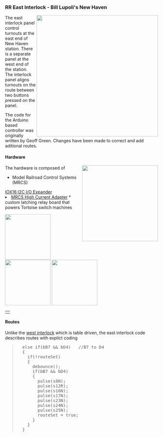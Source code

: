 ### RR East Interlock - Bill Lupoli's New Haven

<a href=http://www.pacificsouthern.org/Members/BillLupoli/Images/nhPanel.png>
<img width=400 align=right
  src=http://www.pacificsouthern.org/Members/BillLupoli/Images/nhPanel.png></a>

The east interlock panel control turnouts at the east end
of New Haven station.
There is a separate panel at the west end of the station.
The interlock panel aligns turnouts on the route between two buttons
pressed on the panel.

The code for the Arduino based controller
was originally written by Geoff Green.
Changes have been made to correct and add aditional routes.

<!-- -------------------------------------------  -------------------------- -->
<h4> Hardware </h4>

<img height=250 align=right
  src=http://www.pacificsouthern.org/Members/BillLupoli/Images/IMG_1329.JPG>

The hardware is composed of
* Model Railroad Control Systems (MRCS)
<a href=https://www.modelrailroadcontrolsystems.com/iox16-version-2-2-16-line-i-o-expander/>
IOX16 I2C I/O Expander</a>
<li> <a href=https://www.modelrailroadcontrolsystems.com/csnk-version-2-high-current-adapter-for-cpnode-iox16-iox32/>
MRCS High Current Adapter</a>
* custom latching relay board that powers Tortoise switch machines

<img height=150
  src=http://www.pacificsouthern.org/Members/BillLupoli/Images/IMG_1330.JPG>
<img height=150
  src=http://www.pacificsouthern.org/Members/BillLupoli/Images/IMG_1333.JPG>
<img height=150
  src=http://www.pacificsouthern.org/Members/BillLupoli/Images/IMG_1332.JPG>

<!-- -------------------------------------------  -------------------------- -->
<table width=100%> <tr> <td> </table>
<h4> Routes </h4>

Unlike the
<a href=https://www.modelrailroadcontrolsystems.com/csnk-version-2-high-current-adapter-for-cpnode-iox16-iox32/>
west interlock</a>
which is table driven,
the east interlock code
describes routes with explict coding

<blockquote><pre>
  else if(bB7 && bD4)   //B7 to D4
  {
    if(!routeSet)
    {
      debounce();
      if(bB7 && bD4)
      {
        pulse(s8N);
        pulse(s12R);
        pulse(s16N);
        pulse(s17N);
        pulse(s23N);
        pulse(s24N);
        pulse(s25N);
        routeSet = true;
      }
    }
  }
</blockquote></pre>
